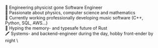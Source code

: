 <!---
snystedt/snystedt is a ✨ special ✨ repository because its `README.md` (this file) appears on your GitHub profile.
You can click the Preview link to take a look at your changes.
--->
📐 Engineering physicist gone Software Engineer \
🧮 Passionate about physics, computer science and mathematics \
🎼 Currently working professionally developing music software (C++, Python, SQL, AWS...) \
🦀 Hyping the memory- and typesafe future of Rust \
🖍️ Systems- and backend-engineer during the day, hobby front-ender by night \
